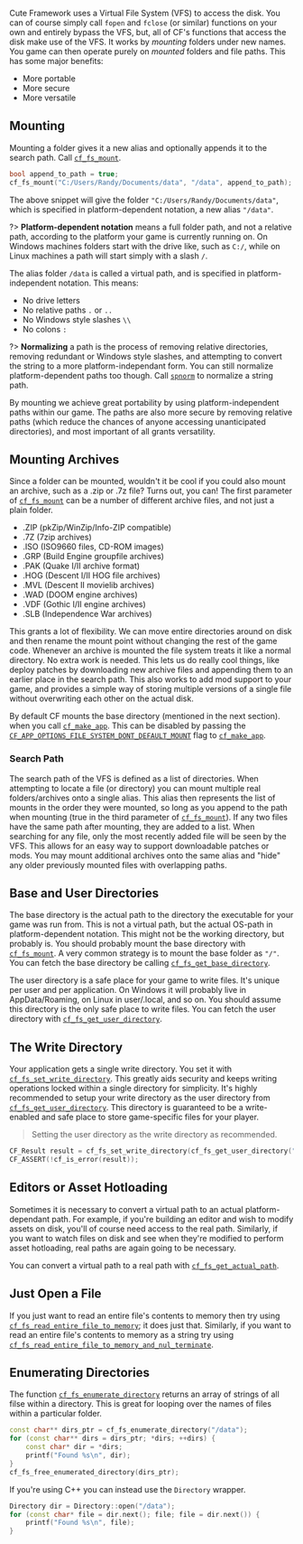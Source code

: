 [](../header.md ':include')

Cute Framework uses a Virtual File System (VFS) to access the disk. You can of course simply call `fopen` and `fclose` (or similar) functions on your own and entirely bypass the VFS, but, all of CF's functions that access the disk make use of the VFS. It works by _mounting_ folders under new names. You game can then operate purely on _mounted_ folders and file paths. This has some major benefits:

- More portable
- More secure
- More versatile

## Mounting

Mounting a folder gives it a new alias and optionally appends it to the search path. Call [`cf_fs_mount`](https://randygaul.github.io/cute_framework/#/file/cf_fs_mount).

```cpp
bool append_to_path = true;
cf_fs_mount("C:/Users/Randy/Documents/data", "/data", append_to_path);
```

The above snippet will give the folder `"C:/Users/Randy/Documents/data"`, which is specified in platform-dependent notation, a new alias `"/data"`.

?> **Platform-dependent notation** means a full folder path, and not a relative path, according to the platform your game is currently running on. On Windows machines folders start with the drive like, such as `C:/`, while on Linux machines a path will start simply with a slash `/`.

 The alias folder `/data` is called a virtual path, and is specified in platform-independent notation. This means:

- No drive letters
- No relative paths `.` or `..`
- No Windows style slashes `\\`
- No colons `:`

?> **Normalizing** a path is the process of removing relative directories, removing redundant or Windows style slashes, and attempting to convert the string to a more platform-independant form. You can still normalize platform-dependent paths too though. Call [`spnorm`](https://randygaul.github.io/cute_framework/#/path/spnorm) to normalize a string path.

By mounting we achieve great portability by using platform-independent paths within our game. The paths are also more secure by removing relative paths (which reduce the chances of anyone accessing unanticipated directories), and most important of all grants versatility.

## Mounting Archives

Since a folder can be mounted, wouldn't it be cool if you could also mount an archive, such as a .zip or .7z file? Turns out, you can! The first parameter of [`cf_fs_mount`](https://randygaul.github.io/cute_framework/#/file/cf_fs_mount) can be a number of different archive files, and not just a plain folder.

- .ZIP (pkZip/WinZip/Info-ZIP compatible)
- .7Z  (7zip archives)
- .ISO (ISO9660 files, CD-ROM images)
- .GRP (Build Engine groupfile archives)
- .PAK (Quake I/II archive format)
- .HOG (Descent I/II HOG file archives)
- .MVL (Descent II movielib archives)
- .WAD (DOOM engine archives)
- .VDF (Gothic I/II engine archives)
- .SLB (Independence War archives)

This grants a lot of flexibility. We can move entire directories around on disk and then rename the mount point without changing the rest of the game code. Whenever an archive is mounted the file system treats it like a normal directory. No extra work is needed. This lets us do really cool things, like deploy patches by downloading new archive files and appending them to an earlier place in the search path. This also works to add mod support to your game, and provides a simple way of storing multiple versions of a single file without overwriting each other on the actual disk.

By default CF mounts the base directory (mentioned in the next section). when you call [`cf_make_app`](https://randygaul.github.io/cute_framework/#/app/cf_make_app). This can be disabled by passing the [`CF_APP_OPTIONS_FILE_SYSTEM_DONT_DEFAULT_MOUNT`](https://randygaul.github.io/cute_framework/#/app/app_options) flag to [`cf_make_app`](https://randygaul.github.io/cute_framework/#/app/cf_make_app).

### Search Path

The search path of the VFS is defined as a list of directories. When attempting to locate a file (or directory) you can mount multiple real folders/archives onto a single alias. This alias then represents the list of mounts in the order they were mounted, so long as you append to the path when mounting (true in the third parameter of [`cf_fs_mount`](https://randygaul.github.io/cute_framework/#/file/cf_fs_mount)). If any two files have the same path after mounting, they are added to a list. When searching for any file, only the most recently added file will be seen by the VFS. This allows for an easy way to support downloadable patches or mods. You may mount additional archives onto the same alias and "hide" any older previously mounted files with overlapping paths.

## Base and User Directories

The base directory is the actual path to the directory the executable for your game was run from. This is not a virtual path, but the actual OS-path in platform-dependent notation. This might not be the working directory, but probably is. You should probably mount the base directory with [`cf_fs_mount`](https://randygaul.github.io/cute_framework/#/file/cf_fs_mount). A very common strategy is to mount the base folder as `"/"`. You can fetch the base directory be calling [`cf_fs_get_base_directory`](https://randygaul.github.io/cute_framework/#/file/cf_fs_get_base_directory).

The user directory is a safe place for your game to write files. It's unique per user and per application. On Windows it will probably live in AppData/Roaming, on Linux in user/.local, and so on. You should assume this directory is the only safe place to write files. You can fetch the user directory with [`cf_fs_get_user_directory`](https://randygaul.github.io/cute_framework/#/file/cf_fs_get_user_directory).

## The Write Directory

Your application gets a single write directory. You set it with [`cf_fs_set_write_directory`](https://randygaul.github.io/cute_framework/#/file/cf_fs_set_write_directory). This greatly aids security and keeps writing operations locked within a single directory for simplicity. It's highly recommended to setup your write directory as the user directory from [`cf_fs_get_user_directory`](https://randygaul.github.io/cute_framework/#/file/cf_fs_get_user_directory). This directory is guaranteed to be a write-enabled and safe place to store game-specific files for your player.

> Setting the user directory as the write directory as recommended.

```cpp
CF_Result result = cf_fs_set_write_directory(cf_fs_get_user_directory("cool-game-studio", "awesome-game"));
CF_ASSERT(!cf_is_error(result));
```

## Editors or Asset Hotloading

Sometimes it is necessary to convert a virtual path to an actual platform-dependant path. For example, if you're building an editor and wish to modify assets on disk, you'll of course need access to the real path. Similarly, if you want to watch files on disk and see when they're modified to perform asset hotloading, real paths are again going to be necessary.

You can convert a virtual path to a real path with [`cf_fs_get_actual_path`](https://randygaul.github.io/cute_framework/#/file/cf_fs_get_actual_path).

## Just Open a File

If you just want to read an entire file's contents to memory then try using [`cf_fs_read_entire_file_to_memory`](https://randygaul.github.io/cute_framework/#/file/cf_fs_read_entire_file_to_memory); it does just that. Similarly, if you want to read an entire file's contents to memory as a string try using [`cf_fs_read_entire_file_to_memory_and_nul_terminate`](https://randygaul.github.io/cute_framework/#/file/cf_fs_read_entire_file_to_memory_and_nul_terminate).

## Enumerating Directories

The function [`cf_fs_enumerate_directory`](https://randygaul.github.io/cute_framework/#/file/cf_fs_enumerate_directory) returns an array of strings of all filse within a directory. This is great for looping over the names of files within a particular folder.

```cpp
const char** dirs_ptr = cf_fs_enumerate_directory("/data");
for (const char** dirs = dirs_ptr; *dirs; ++dirs) {
	const char* dir = *dirs;
	printf("Found %s\n", dir);
}
cf_fs_free_enumerated_directory(dirs_ptr);
```

If you're using C++ you can instead use the `Directory` wrapper.

```cpp
Directory dir = Directory::open("/data");
for (const char* file = dir.next(); file; file = dir.next()) {
	printf("Found %s\n", file);
}
```
